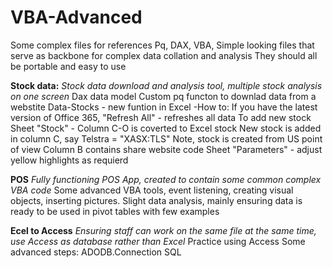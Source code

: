 # VBA-Advanced
Some complex files for references
Pq, DAX, VBA,
Simple looking files that serve as backbone for complex data collation and analysis
They should all be portable and easy to use

**Stock data:**
*Stock data download and analysis tool, multiple stock analysis on one screen*
Dax data model
Custom pq functon to downlad data from a webstite
Data-Stocks - new funtion in Excel
-How to: 
  If you have the latest version of Office 365, "Refresh All" - refreshes all data
  To add new stock
    Sheet "Stock" - Column C-O is coverted to Excel stock
                          New stock is added in column C, say Telstra = "XASX:TLS"
                          Note, stock is created from US point of view
                    Column B contains share website code
    Sheet "Parameters" - adjust yellow highlights as requierd
    
**POS**
*Fully functioning POS App, created to contain some common complex VBA code*
Some advanced VBA tools, event listening, creating visual objects, inserting pictures. 
Slight data analysis, mainly ensuring data is ready to be used in pivot tables with few examples


**Ecel to Access**
*Ensuring staff can work on the same file at the same time, use Access as database rather than Excel*
Practice using Access
Some advanced steps: 
  ADODB.Connection
  SQL

